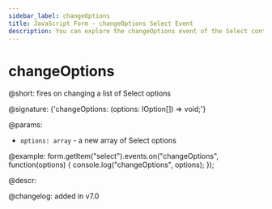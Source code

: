 ```yaml
---
sidebar_label: changeOptions
title: JavaScript Form - changeOptions Select Event 
description: You can explore the changeOptions event of the Select control of Form in the documentation of the DHTMLX JavaScript UI library. Browse developer guides and API reference, try out code examples and live demos, and download a free 30-day evaluation version of DHTMLX Suite 7.
---
```


# changeOptions

@short: fires on changing a list of Select options

@signature: {'changeOptions: (options: IOption[]) => void;'}

@params:
- `options: array` - a new array of Select options

@example:
form.getItem("select").events.on("changeOptions", function(options) {
    console.log("changeOptions", options);
});

@descr:

@changelog: added in v7.0
